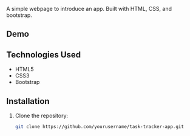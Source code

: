 
A simple webpage to introduce an app. Built with HTML, CSS, and bootstrap.

## Demo

## Technologies Used
- HTML5
- CSS3
- Bootstrap

## Installation

1. Clone the repository:
   ```bash
   git clone https://github.com/yourusername/task-tracker-app.git
